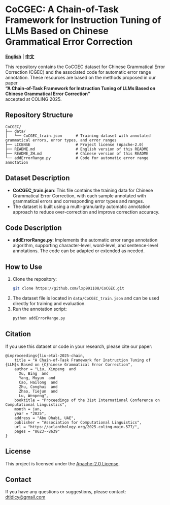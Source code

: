 # CoCGEC: A Chain-of-Task Framework for Instruction Tuning of LLMs Based on Chinese Grammatical Error Correction
[**English**](https://github.com/lxp991108/CoCGEC) | [**中文**](https://github.com/lxp991108/CoCGEC/blob/main/README_ZH.md)

This repository contains the CoCGEC dataset for Chinese Grammatical Error Correction (CGEC) and the associated code for automatic error range annotation. These resources are based on the methods proposed in our paper  
**“A Chain-of-Task Framework for Instruction Tuning of LLMs Based on Chinese Grammatical Error Correction”**  
accepted at COLING 2025.

## Repository Structure

```
CoCGEC/
├── data/
│   └── CoCGEC_train.json      # Training dataset with annotated grammatical errors, error types, and error ranges
├── LICENSE                    # Project license (Apache-2.0)
├── README.md                  # English version of this README
├── README_ZH.md               # Chinese version of this README
└── addErrorRange.py           # Code for automatic error range annotation
```

## Dataset Description

- **CoCGEC_train.json**: This file contains the training data for Chinese Grammatical Error Correction, with each sample annotated with grammatical errors and corresponding error types and ranges.
- The dataset is built using a multi-granularity automatic annotation approach to reduce over-correction and improve correction accuracy.

## Code Description

- **addErrorRange.py**: Implements the automatic error range annotation algorithm, supporting character-level, word-level, and sentence-level annotations. The code can be adapted or extended as needed.

## How to Use

1. Clone the repository:
   ```bash
   git clone https://github.com/lxp991108/CoCGEC.git
   ```
2. The dataset file is located in `data/CoCGEC_train.json` and can be used directly for training and evaluation.
3. Run the annotation script:
   ```bash
   python addErrorRange.py
   ```

## Citation

If you use this dataset or code in your research, please cite our paper:
```
@inproceedings{liu-etal-2025-chain,
    title = "A Chain-of-Task Framework for Instruction Tuning of {LLM}s Based on {C}hinese Grammatical Error Correction",
    author = "Liu, Xinpeng  and
      Xu, Bing  and
      Yang, Muyun  and
      Cao, Hailong  and
      Zhu, Conghui  and
      Zhao, Tiejun  and
      Lu, Wenpeng",
    booktitle = "Proceedings of the 31st International Conference on Computational Linguistics",
    month = jan,
    year = "2025",
    address = "Abu Dhabi, UAE",
    publisher = "Association for Computational Linguistics",
    url = "https://aclanthology.org/2025.coling-main.577/",
    pages = "8623--8639"
}
```

## License

This project is licensed under the [Apache-2.0 License](LICENSE).

## Contact

If you have any questions or suggestions, please contact: [dtldlcy@gmail.com](mailto:dtldlcy@gmail.com)
```
